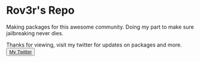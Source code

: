 # Rov3r's Repo
Making packages for this awesome community. Doing my part to make sure jailbreaking never dies.

Thanks for viewing, visit my twitter for updates on packages and more.
<button>
  <a href="https://x.com/rov3rrepo">My Twitter</a>
</button>
